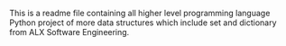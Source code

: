 This is a readme file  containing all higher level programming language Python project of more data structures which include set and dictionary from ALX Software Engineering.
